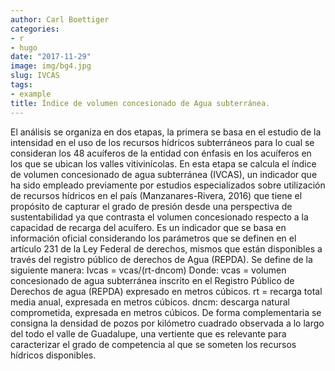 ```yaml
---
author: Carl Boettiger
categories:
- r
- hugo
date: "2017-11-29"
image: img/bg4.jpg
slug: IVCAS
tags:
- example
title: Índice de volumen concesionado de Agua subterránea.
---
```



El análisis se organiza en dos etapas, la primera se basa en el estudio de la intensidad en el uso de los recursos hídricos subterráneos para lo cual se consideran los 48 acuíferos de la entidad con énfasis en los acuíferos en los que se ubican los valles vitivinícolas. 
En esta etapa se calcula el índice de volumen concesionado de agua subterránea (IVCAS), un indicador que ha sido empleado previamente por estudios especializados sobre utilización de recursos hídricos en el país (Manzanares-Rivera, 2016) que tiene el propósito de capturar el grado de presión desde una perspectiva de sustentabilidad ya que contrasta el volumen concesionado respecto a la capacidad de recarga del acuífero. Es un indicador que se basa en información oficial considerando los parámetros que se definen en el artículo 231 de la Ley Federal de derechos, mismos que están disponibles a través del registro público de derechos de Agua (REPDA). 
Se define de la siguiente manera:
Ivcas = vcas/(rt-dncom)
Donde:
vcas = volumen concesionado de agua subterránea inscrito en el Registro Público de Derechos de agua (REPDA) expresado en metros cúbicos.
rt = recarga total media anual, expresada en metros cúbicos.
dncm: descarga natural comprometida, expresada en metros cúbicos.
De forma complementaria se consigna la densidad de pozos por kilómetro cuadrado observada a lo largo del todo el valle de Guadalupe, una vertiente que es relevante para caracterizar el grado de competencia al que se someten los recursos hídricos disponibles. 

